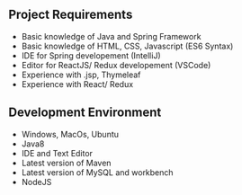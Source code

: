 ## Project Requirements
- Basic knowledge of Java and Spring Framework
- Basic knowledge of HTML, CSS, Javascript (ES6 Syntax)
- IDE for Spring developement (IntelliJ)
- Editor for ReactJS/ Redux developement (VSCode)
- Experience with .jsp, Thymeleaf
- Experience with React/ Redux


## Development Environment
- Windows, MacOs, Ubuntu
- Java8
- IDE and Text Editor
- Latest version of Maven
- Latest version of MySQL and workbench
- NodeJS